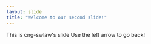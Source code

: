 ```yaml
---
layout: slide
title: "Welcome to our second slide!"
---
```

This is cng-swlaw's slide
Use the left arrow to go back!
